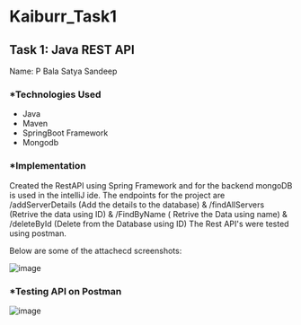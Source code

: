 # Kaiburr_Task1

## Task 1: Java REST API
Name: P Bala Satya Sandeep

### *Technologies Used
* Java
* Maven
* SpringBoot Framework
* Mongodb

### *Implementation

Created the RestAPI using Spring Framework and for the backend mongoDB is used in the intelliJ ide. The endpoints for the project are /addServerDetails (Add the details to the database) & /findAllServers (Retrive the data using ID) & /FindByName ( Retrive the Data using name) & /deleteById (Delete from the Database using ID) The Rest API's were tested using postman.

Below are some of the attachecd screenshots:

![image](https://user-images.githubusercontent.com/111385394/227744027-a69e8292-fff8-40a5-8f91-1ff6e50acae7.png)

### *Testing API on Postman



![image](https://user-images.githubusercontent.com/111385394/227743180-cabfac56-936e-477c-9a94-69c93ba3d67e.png)
